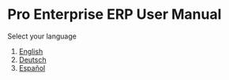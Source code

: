 <!-- add-breadcrumbs -->
# Pro Enterprise ERP User Manual

Select your language

1. [English](/docs/user/manual/en)
1. [Deutsch](/docs/user/manual/de)
1. [Español](/docs/user/manual/es)